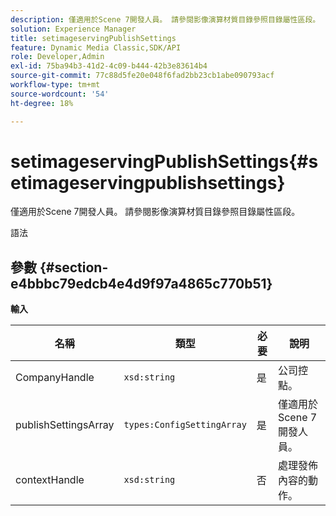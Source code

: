 ```yaml
---
description: 僅適用於Scene 7開發人員。 請參閱影像演算材質目錄參照目錄屬性區段。
solution: Experience Manager
title: setimageservingPublishSettings
feature: Dynamic Media Classic,SDK/API
role: Developer,Admin
exl-id: 75ba94b3-41d2-4c09-b444-42b3e83614b4
source-git-commit: 77c88d5fe20e048f6fad2bb23cb1abe090793acf
workflow-type: tm+mt
source-wordcount: '54'
ht-degree: 18%

---
```


# setimageservingPublishSettings{#setimageservingpublishsettings}

僅適用於Scene 7開發人員。 請參閱影像演算材質目錄參照目錄屬性區段。

語法

## 參數 {#section-e4bbbc79edcb4e4d9f97a4865c770b51}

**輸入**

| 名稱 | 類型 | 必要 | 說明 |
|---|---|---|---|
| CompanyHandle | `xsd:string` | 是 | 公司控點。 |
| publishSettingsArray | `types:ConfigSettingArray` | 是 | 僅適用於Scene 7開發人員。 |
| contextHandle | `xsd:string` | 否 | 處理發佈內容的動作。 |
